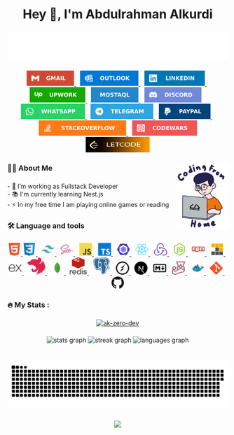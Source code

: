 <h1 align="center">Hey 👋, I'm Abdulrahman Alkurdi</h1>

###

<div align="center">
  <img
      src="./images/title/fullstack-developer.svg"
      alt="Typing SVG"
  />
</div>

###

<div align="center">
  <a href="mailto:AK-ZeRo@outlook.com"
    ><img src="./images/profile/gmail.svg" height="35" alt="gmail logo" />
  </a>
 <img width="5" />
  <a href="mailto:AK-ZeRo@outlook.com"
    ><img
      src="./images/profile/outlook.svg"
      height="35"
      alt="microsoft-outlook logo"
    />
  </a>
 <img width="5" />
  <a
    href="https://www.linkedin.com/in/ak-zero/"
    target="_blank"
    rel="noopener noreferrer"
    ><img src="./images/profile/linkedin.svg" height="35" alt="linkedin logo" />
  </a>
 <img width="5" />
  <a
    href="https://www.upwork.com/freelancers/~01b43b0a08fe7e1b4d"
    target="_blank"
    rel="noopener noreferrer"
    ><img src="./images/profile/upwork.svg" height="35" alt="linkedin logo" />
  </a>
 <img width="5" />
  <a
    href="https://mostaql.com/u/AkZeRo"
    target="_blank"
    rel="noopener noreferrer"
    ><img src="./images/profile/mostaql.svg" height="35" alt="linkedin logo" />
  </a>
 <img width="5" />
  <a
    href="https://discordapp.com/users/akzero"
    target="_blank"
    rel="noopener noreferrer"
    ><img src="./images/profile/discord.svg" height="35" alt="discord logo"
  /></a>
 <img width="5" />
  <a
    href="https://wa.me/+201224620279"
    target="_blank"
    rel="noopener noreferrer"
    ><img src="./images/profile/whatsapp.svg" height="35" alt="whatsapp logo" />
  </a>
 <img width="5" />
  <a href="https://t.me/AkZeRo_Dev" target="_blank" rel="noopener noreferrer"
    ><img src="./images/profile/telegram.svg" height="35" alt="telegram logo" />
  </a>
 <img width="5" />
  <a href="http://paypal.me/akzeroHQ" target="_blank" rel="noopener noreferrer"
    ><img src="./images/profile/paypal.svg" height="35" alt="paypal logo" />
  </a>
 <img width="5" />
  <a
    href="https://stackoverflow.com/users/21896174/abdulrahman-alkurdi?tab=profile"
    target="_blank"
    rel="noopener noreferrer"
    ><img
      src="./images/profile/stack-overflow.svg"
      height="35"
      alt="stackoverflow logo"
    />
  </a>
 <img width="5" />
  <a
    href="https://www.codewars.com/users/Ak-ZeRo"
    target="_blank"
    rel="noopener noreferrer"
    ><img
      src="./images/profile/code-wars.svg"
      height="35"
      alt="codewars logo"
    />
  </a>
  <a
    href="https://leetcode.com/u/akzero-dev/"
    target="_blank"
    rel="noopener noreferrer"
    ><img
      src="./images/profile/letcode.svg"
      height="35"
      alt="letcode logo"
    />
  </a>
</div>

###

<img align="right" height="150" src="./images/coding/Coding-From-Home.gif" />

###

<h3 align="left">👩‍💻 About Me</h3>

###

<p align="left">
  - 🔭 I’m working as Fullstack Developer <br />- 📚 I'm currently learning
  Nest.js <br />- ⚡ In my free time I am playing online games or reading
</p>

###

<h3 align="left">🛠 Language and tools</h3>

###

<div align="center">
  <a href="https://www.w3.org/html/" target="_blank" rel="noreferrer">
    <img
      src="./images/languages&tools/html5-original.svg"
      height="30"
      alt="html5 logo"
    />
  </a>

  <a href="https://www.w3schools.com/css/" target="_blank" rel="noreferrer">
    <img
      src="./images/languages&tools/css3-original.svg"
      height="30"
      alt="css3 logo"
    />
  </a>

   <img width="5" />
  <a href="https://tailwindcss.com/" target="_blank" rel="noreferrer">
    <img
      src="./images/languages&tools/tailwindcss-icon.svg"
      height="30"
      alt="tailwindcss logo"
    />
  </a>

   <img width="5" />
  <a href="https://sass-lang.com" target="_blank" rel="noreferrer">
    <img
      src="./images/languages&tools/sass-original.svg"
      height="30"
      alt="sass logo"
    />
  </a>

   <img width="5" />
  <a
    href="https://developer.mozilla.org/en-US/docs/Web/JavaScript"
    target="_blank"
    rel="noreferrer"
  >
    <img
      src="./images/languages&tools/javascript-original.svg"
      height="30"
      alt="javascript logo"
    />
  </a>

   <img width="5" />
  <a href="https://www.typescriptlang.org/" target="_blank" rel="noreferrer">
    <img
      src="./images/languages&tools/typescript-original.svg"
      height="30"
      alt="typescript logo"
    />
  </a>

   <img width="5" />
  <a href="https://eslint.org/" target="_blank" rel="noreferrer">
    <img
      src="./images/languages&tools/eslint-original.svg"
      height="30"
      alt="eslint logo"
    />
  </a>

   <img width="5" />
  <a href="https://reactjs.org/" target="_blank" rel="noreferrer">
    <img
      src="./images/languages&tools/react-original.svg"
      height="30"
      alt="react logo"
    />
  </a>

   <img width="5" />
  <a href="https://redux.js.org" target="_blank" rel="noreferrer">
    <img
      src="./images/languages&tools/redux-original.svg"
      height="30"
      alt="redux logo"
    />
  </a>

   <img width="5" />
  <a href="https://nodejs.org" target="_blank" rel="noreferrer">
    <img
      src="./images/languages&tools/nodejs-original.svg"
      height="30"
      1
      alt="nodejs logo"
    />
  </a>

   <img width="5" />
  <a href="https://www.npmjs.com/" target="_blank" rel="noreferrer">
    <img
      src="./images/languages&tools/npm-original-wordmark.svg"
      height="30"
      alt="npm logo"
    />
  </a>
   <img width="5" />
  <a href="https://pnpm.io/" target="_blank" rel="noreferrer">
    <img
      src="./images/languages&tools/file-type-light-pnpm.svg"
      height="30"
      alt="npm logo"
    />
  </a>

   <img width="5" />
  <a href="https://expressjs.com/" target="_blank" rel="noreferrer">
    <img
      src="./images/languages&tools/express-original.svg"
      height="30"
      alt="express logo"
    />
  </a>

  <img width="5" />
  <a href="https://nestjs.com/" target="_blank" rel="noreferrer">
    <img src="./images/languages&tools/nestjs.svg" height="40" alt="nestjs logo"  />
  </a>

   <img width="5" />
  <a href="https://www.mongodb.com/" target="_blank" rel="noreferrer">
    <img
      src="./images/languages&tools/mongodb-original.svg"
      height="30"
      alt="mongodb logo"
    />
  </a>

  <img width="5" />
  <a href="https://redis.io/" target="_blank" rel="noreferrer">
    <img src="./images/languages&tools/redis-original-wordmark.svg" height="40" alt="redis logo"  />
  </a>

  <img width="5" />
  <a href="https://www.postgresql.org/" target="_blank" rel="noreferrer">
    <img src="./images/languages&tools/postgresql-plain.svg" height="40" alt="redis logo"  />
  </a>

   <img width="5" />
  <a href="https://socket.io/" target="_blank" rel="noreferrer">
    <img
      src="./images/languages&tools/socketio-original.svg"
      height="30"
      alt="socketio logo"
    />
  </a>

   <img width="5" />
  <a href="https://nextjs.org/" target="_blank" rel="noreferrer">
    <img
      src="./images/languages&tools/nextjs-original.svg"
      height="30"
      alt="nextjs logo"
    />
  </a>

   <img width="5" />
  <a href="https://www.markdownguide.org/" target="_blank" rel="noreferrer">
    <img
      src="./images/languages&tools/markdown-original.svg"
      height="30"
      alt="markdown logo"
    />
  </a>

   <img width="5" />
  <a href="https://jestjs.io" target="_blank" rel="noreferrer">
    <img
      src="./images/languages&tools/jest-plain.svg"
      height="30"
      alt="jest logo"
    />
  </a>

   <img width="5" />
  <a href="https://www.docker.com/" target="_blank" rel="noreferrer">
    <img
      src="./images/languages&tools/docker-original.svg"
      height="30"
      alt="docker logo"
    />
  </a>

   <img width="5" />
  <a href="https://git-scm.com/" target="_blank" rel="noreferrer">
    <img
      src="./images/languages&tools/git-original.svg"
      height="30"
      alt="git logo"
    />
  </a>

   <img width="5" />
  <a href="https://github.com/" target="_blank" rel="noreferrer">
    <img
      src="./images/languages&tools/github-original.svg"
      height="30"
      alt="github logo"
    />
  </a>
</div>

###

<h3 align="left">🔥 My Stats :</h3>

###

<p align="center">
  <a href="https://github.com/ryo-ma/github-profile-trophy"
    ><img
      src="https://github-profile-trophy.vercel.app/?username=ak-zero-dev&theme=dracula"
      alt="ak-zero-dev"
  /></a>
</p>

###

<div align="center">
  <img
    src="https://github-readme-stats.vercel.app/api?username=Ak-ZeRo-Dev&hide_title=false&show_icons=true&disable_animations=false&theme=dracula&locale=en&hide_border=false"
    height="150"
    alt="stats graph"
  />
  <img
    src="https://streak-stats.demolab.com?user=Ak-ZeRo-Dev&locale=en&mode=daily&theme=dracula&hide_border=false&border_radius=5"
    height="150"
    alt="streak graph"
  />
  <img
    src="https://github-readme-stats.vercel.app/api/top-langs?username=Ak-ZeRo-Dev&locale=en&hide_title=false&layout=compact&card_width=320&langs_count=5&theme=dracula&hide_border=false"
    height="150"
    alt="languages graph"
  />
</div>

###

<br clear="both" />

<div align="center">
  <img
    src="https://github.com/Ak-ZeRo-Dev/Ak-ZeRo-Dev/blob/output/github-contribution-grid-snake-dark.svg"
    alt="Snake animation"
  />
</div>

###

<div align="center">
  <img src="https://profile-counter.glitch.me/Ak-ZeRo-Dev/count.svg?" />
</div>

###
